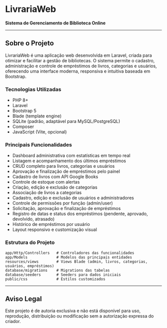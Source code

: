 # LivrariaWeb

**Sistema de Gerenciamento de Biblioteca Online**

---

## Sobre o Projeto

LivrariaWeb é uma aplicação web desenvolvida em Laravel, criada para otimizar e facilitar a gestão de bibliotecas. O sistema permite o cadastro, administração e controle de empréstimos de livros, categorias e usuários, oferecendo uma interface moderna, responsiva e intuitiva baseada em Bootstrap.

### Tecnologias Utilizadas

- PHP 8+
- Laravel
- Bootstrap 5
- Blade (template engine)
- SQLite (padrão, adaptável para MySQL/PostgreSQL)
- Composer
- JavaScript (Vite, opcional)

### Principais Funcionalidades

- Dashboard administrativa com estatísticas em tempo real
- Listagem e acompanhamento dos últimos empréstimos
- CRUD completo para livros, categorias e usuários
- Aprovação e finalização de empréstimos pelo painel
- Cadastro de livros com API Google Books
- Controle de estoque com alertas
- Criação, edição e exclusão de categorias
- Associação de livros a categorias
- Cadastro, edição e exclusão de usuários e administradores
- Controle de permissões por função (admin/user)
- Solicitação, aprovação e finalização de empréstimos
- Registro de datas e status dos empréstimos (pendente, aprovado, devolvido, atrasado)
- Histórico de empréstimos por usuário
- Layout responsivo e customização visual

### Estrutura do Projeto

```
app/Http/Controllers   # Controladores das funcionalidades
app/Models             # Modelos das principais entidades
resources/views        # Views Blade (admin, livros, categorias, usuários, empréstimos)
database/migrations    # Migrations das tabelas
database/seeders       # Seeders para dados iniciais
public/css             # Estilos customizados
```

---

## Aviso Legal

Este projeto é de autoria exclusiva e não está disponível para uso, reprodução, distribuição ou modificação sem a autorização expressa do criador.

